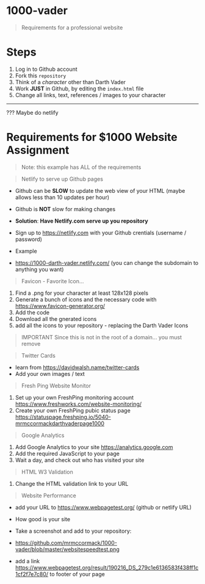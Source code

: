 # 1000-vader

> Requirements for a professional website


# Steps

1. Log in to Github account
2. Fork this `repository`
3. Think of a *character* other than Darth Vader
4. Work **JUST** in Github, by editing the `index.html` file
5. Change all links, text, references / images to your character

---

??? Maybe do netlify

# Requirements for $1000 Website Assignment

> Note: this example has ALL of the requirements


> Netlify to serve up Github pages

- Github can be **SLOW** to update the web view of your HTML (maybe allows less than 10 updates per hour)
- Github is **NOT** slow for making changes

- **Solution**: **Have Netlify.com serve up you repository**
- Sign up to https://netlify.com with your Github crentials (username  / password)
- Example
- https://1000-darth-vader.netlify.com/  (you can change the subdomain to anything you want)


> Favicon - Favorite Icon...

1. Find a .png for your character at least 128x128 pixels
2. Generate a bunch of icons and the necessary code with https://www.favicon-generator.org/
3. Add the code
4. Download all the gnerated icons
5. add all the icons to your repository - replacing the Darth Vader Icons

> IMPORTANT
Since this is not in the root of a domain... you must remove

> Twitter Cards

- learn from https://davidwalsh.name/twitter-cards
- Add your own images / text


> Fresh Ping Website Monitor
1. Set up your own FreshPing monitoring account https://www.freshworks.com/website-monitoring/
2. Create your own FreshPing pubic status page https://statuspage.freshping.io/5040-mrmccormackdarthvaderpage1000


> Google Analytics

1. Add Google Analytics to your site https://analytics.google.com
2. Add the required JavaScript to your page
3. Wait a day, and check out who has visited your site


> HTML W3 Validation
1. Change the HTML validation link to your URL



> Website Performance

- add your URL to https://www.webpagetest.org/   (github or netlify URL)
- How good is your site
- Take a screenshot and add to your repository:
- https://github.com/mrmccormack/1000-vader/blob/master/websitespeedtest.png

- add a link https://www.webpagetest.org/result/190216_DS_279c1e6136583f438ff1c1cf2f7e7c80/ to footer of your page